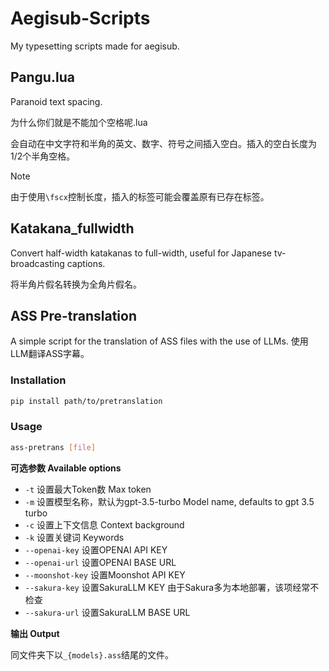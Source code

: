 # Aegisub-Scripts

My typesetting scripts made for aegisub.

## Pangu.lua

Paranoid text spacing.

为什么你们就是不能加个空格呢.lua

会自动在中文字符和半角的英文、数字、符号之间插入空白。插入的空白长度为1/2个半角空格。

> [!NOTE]
> 由于使用`\fscx`控制长度，插入的标签可能会覆盖原有已存在标签。

## Katakana_fullwidth

Convert half-width katakanas to full-width, useful for Japanese tv-broadcasting captions.

将半角片假名转换为全角片假名。

## ASS Pre-translation

A simple script for the translation of ASS files with the use of LLMs.
使用LLM翻译ASS字幕。

### Installation

```bash
pip install path/to/pretranslation
```

### Usage

```bash
ass-pretrans [file]
```

**可选参数 Available options**
+ `-t` 设置最大Token数 Max token
+ `-m` 设置模型名称，默认为gpt-3.5-turbo Model name, defaults to gpt 3.5 turbo
+ `-c` 设置上下文信息 Context background
+ `-k` 设置关键词 Keywords
+ `--openai-key` 设置OPENAI API KEY
+ `--openai-url` 设置OPENAI BASE URL
+ `--moonshot-key` 设置Moonshot API KEY
+ `--sakura-key` 设置SakuraLLM KEY 由于Sakura多为本地部署，该项经常不检查
+ `--sakura-url` 设置SakuraLLM BASE URL

**输出 Output**

同文件夹下以`_{models}.ass`结尾的文件。